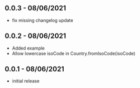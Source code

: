## 0.0.3 - 08/06/2021
 * fix missing changelog update

## 0.0.2 - 08/06/2021
 * Added example
 * Allow lowercase isoCode in Country.fromIsoCode(isoCode)

## 0.0.1 - 08/06/2021

* initial release
 